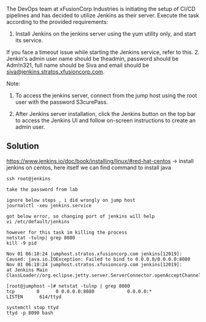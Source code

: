 The DevOps team at xFusionCorp Industries is initiating the setup of CI/CD pipelines and has decided to utilize Jenkins as their server. Execute the task according to the provided requirements:



1. Install Jenkins on the jenkins server using the yum utility only, and start its service.

If you face a timeout issue while starting the Jenkins service, refer to this.
2. Jenkin's admin user name should be theadmin, password should be Adm!n321, full name should be Siva and email should be siva@jenkins.stratos.xfusioncorp.com.


Note:

1. To access the jenkins server, connect from the jump host using the root user with the password S3curePass.

2. After Jenkins server installation, click the Jenkins button on the top bar to access the Jenkins UI and follow on-screen instructions to create an admin user.

## Solution


https://www.jenkins.io/doc/book/installing/linux/#red-hat-centos -> install jenkins on centos, here itself we can find command to install java

```
ssh root@jenkins

take the password from lab

ignore below steps , i did wrongly on jump host
journalctl -xeu jenkins.service

got below error, so changing port of jenkins will help
vi /etc/default/jenkins

however for this task im killing the process
netstat -tulnp| grep 8080
kill -9 pid

Nov 01 06:10:24 jumphost.stratos.xfusioncorp.com jenkins[12019]: Caused: java.io.IOException: Failed to bind to 0.0.0.0/0.0.0.0:8080
Nov 01 06:10:24 jumphost.stratos.xfusioncorp.com jenkins[12019]:         at Jenkins Main ClassLoader//org.eclipse.jetty.server.ServerConnector.openAcceptChannel(ServerConnector.java:349)

[root@jumphost ~]# netstat -tulnp | grep 8080
tcp        0      0 0.0.0.0:8080            0.0.0.0:*               LISTEN      614/ttyd

systemctl stop ttyd
ttyd -p 8090 bash

```

